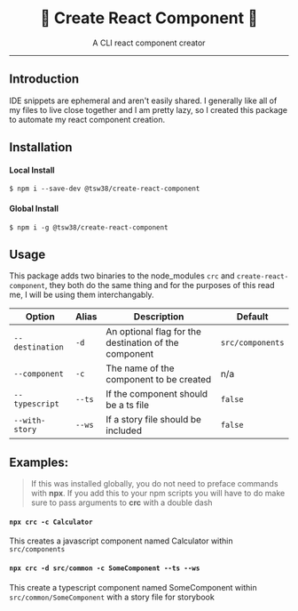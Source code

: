<div align="center">
<h1>🛵 Create React Component 🛵</h1>
<p>A CLI react component creator</p>
</div>

---

## Introduction

IDE snippets are ephemeral and aren't easily shared. I generally like all of my files to live close together and I am pretty lazy, so I created this package to automate my react component creation.

## Installation

#### Local Install
```shell
$ npm i --save-dev @tsw38/create-react-component
```
#### Global Install
```shell
$ npm i -g @tsw38/create-react-component
```

## Usage

This package adds two binaries to the node_modules `crc` and `create-react-component`, they both do the same thing and for the purposes of this read me, I will be using them interchangably.

| Option          | Alias  | Description                                           | Default          |
| --------------- | ------ | ----------------------------------------------------- | ---------------- |
| `--destination` | `-d`   | An optional flag for the destination of the component | `src/components` |
| `--component`   | `-c`   | The name of the component to be created               | n/a              |
| `--typescript`  | `--ts` | If the component should be a ts file                  | `false`          |
| `--with-story`  | `--ws` | If a story file should be included                    | `false`          |

## Examples:
> If this was installed globally, you do not need to preface commands with __npx__. If you add this to your npm scripts you will have to do make sure to pass arguments to __crc__ with a double dash
#### `npx crc -c Calculator`

This creates a javascript component named Calculator within `src/components`

#### `npx crc -d src/common -c SomeComponent --ts --ws`

This create a typescript component named SomeComponent within `src/common/SomeComponent` with a story file for storybook
